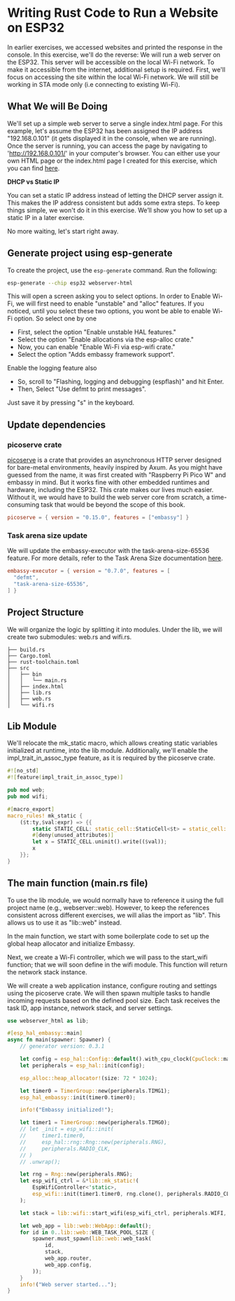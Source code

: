 # Writing Rust Code to Run a Website on ESP32

In earlier exercises, we accessed websites and printed the response in the console. In this exercise, we'll do the reverse: We will run a web server on the ESP32. This server will be accessible on the local Wi-Fi network. To make it accessible from the internet, additional setup is required. First, we'll focus on accessing the site within the local Wi-Fi network. We will still be working in STA mode only (i.e connecting to existing Wi-Fi).

## What We will Be Doing
We'll set up a simple web server to serve a single index.html page. For this example, let's assume the ESP32 has been assigned the IP address "192.168.0.101" (it gets displayed it in the console, when we are running). Once the server is running, you can access the page by navigating to 'http://192.168.0.101/' in your computer's browser. You can either use your own HTML page or the index.html page I created for this exercise, which you can find [here](https://github.com/ImplFerris/esp32-projects/blob/main/webserver-html/src/bin/index.html).

<div class="alert-box alert-box-info">
    <span class="icon"><i class="fa fa-info"></i></span>
    <div class="alert-content">
        <b class="alert-title">DHCP vs Static IP </b>
        <p>You can set a static IP address instead of letting the DHCP server assign it. This makes the IP address consistent but adds some extra steps. To keep things simple, we won't do it in this exercise. We’ll show you how to set up a static IP in a later exercise.</p>
    </div>
</div>

No more waiting, let's start right away. 

## Generate project using esp-generate

To create the project, use the `esp-generate` command. Run the following:

```sh
esp-generate --chip esp32 webserver-html
```

This will open a screen asking you to select options. In order to Enable Wi-Fi, we will first need to enable "unstable" and "alloc" features. If you noticed, until you select these two options, you wont be able to enable Wi-Fi option. So select one by one

- First, select the option "Enable unstable HAL features."
- Select the option "Enable allocations via the esp-alloc crate."
- Now, you can enable "Enable Wi-Fi via esp-wifi crate."
- Select the option "Adds embassy framework support".

Enable the logging feature also

- So, scroll to "Flashing, logging and debugging (espflash)" and hit Enter.
- Then, Select "Use defmt to print messages".

Just save it by pressing "s" in the keyboard.


## Update dependencies

### picoserve crate
[picoserve](https://docs.rs/picoserve/latest/picoserve/) is a crate that provides an asynchronous HTTP server designed for bare-metal environments, heavily inspired by Axum. As you might have guessed from the name, it was first created with "Raspberry Pi Pico W" and embassy in mind. But it works fine with other embedded runtimes and hardware, including the ESP32. This crate makes our lives much easier. Without it, we would have to build the web server core from scratch, a time-consuming task that would be beyond the scope of this book.

```toml
picoserve = { version = "0.15.0", features = ["embassy"] }
```

### Task arena size update
We will update the embassy-executor with the task-arena-size-65536 feature. For more details, refer to the Task Arena Size documentation [here](https://docs.embassy.dev/embassy-executor/git/cortex-m/index.html#task-arena).

```toml
embassy-executor = { version = "0.7.0", features = [
  "defmt",
  "task-arena-size-65536",
] }
```


## Project Structure

We will organize the logic by splitting it into modules. Under the lib, we will create two submodules: web.rs and wifi.rs.

```
├── build.rs
├── Cargo.toml
├── rust-toolchain.toml
├── src
│   ├── bin
│   │   └── main.rs
│   ├── index.html
│   ├── lib.rs
│   ├── web.rs
│   └── wifi.rs
```

## Lib Module

We'll relocate the mk_static macro, which allows creating static variables initialized at runtime, into the lib module. Additionally, we'll enable the impl_trait_in_assoc_type feature, as it is required by the picoserve crate.

```rust
#![no_std]
#![feature(impl_trait_in_assoc_type)]

pub mod web;
pub mod wifi;

#[macro_export]
macro_rules! mk_static {
    ($t:ty,$val:expr) => {{
        static STATIC_CELL: static_cell::StaticCell<$t> = static_cell::StaticCell::new();
        #[deny(unused_attributes)]
        let x = STATIC_CELL.uninit().write(($val));
        x
    }};
}
```

## The main function (main.rs file)

To use the lib module, we would normally have to reference it using the full project name (e.g., webserver::web). However, to keep the references consistent across different exercises, we will alias the import as "lib". This allows us to use it as "lib::web" instead.

In the main function, we start with some boilerplate code to set up the global heap allocator and initialize Embassy.

Next, we create a Wi-Fi controller, which we will pass to the start_wifi function; that we will soon define in the wifi module. This function will return the network stack instance.

We will create a web application instance, configure routing and settings using the picoserve crate. We will then spawn multiple tasks to handle incoming requests based on the defined pool size. Each task receives the task ID, app instance, network stack, and server settings.

```rust
use webserver_html as lib;

#[esp_hal_embassy::main]
async fn main(spawner: Spawner) {
    // generator version: 0.3.1

    let config = esp_hal::Config::default().with_cpu_clock(CpuClock::max());
    let peripherals = esp_hal::init(config);

    esp_alloc::heap_allocator!(size: 72 * 1024);

    let timer0 = TimerGroup::new(peripherals.TIMG1);
    esp_hal_embassy::init(timer0.timer0);

    info!("Embassy initialized!");

    let timer1 = TimerGroup::new(peripherals.TIMG0);
    // let _init = esp_wifi::init(
    //     timer1.timer0,
    //     esp_hal::rng::Rng::new(peripherals.RNG),
    //     peripherals.RADIO_CLK,
    // )
    // .unwrap();

    let rng = Rng::new(peripherals.RNG);
    let esp_wifi_ctrl = &*lib::mk_static!(
        EspWifiController<'static>,
        esp_wifi::init(timer1.timer0, rng.clone(), peripherals.RADIO_CLK,).unwrap()
    );

    let stack = lib::wifi::start_wifi(esp_wifi_ctrl, peripherals.WIFI, rng, &spawner).await;

    let web_app = lib::web::WebApp::default();
    for id in 0..lib::web::WEB_TASK_POOL_SIZE {
        spawner.must_spawn(lib::web::web_task(
            id,
            stack,
            web_app.router,
            web_app.config,
        ));
    }
    info!("Web server started...");
}
```
